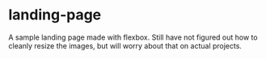 # landing-page
A sample landing page made with flexbox. Still have not figured out how to cleanly resize the images, but will worry about that on actual projects.
